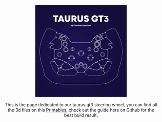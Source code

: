 <div align="center">
<img src="images/Taurus GT3_1000p_1x.png" height=300px>

This is the page dedicated to our taurus gt3 steering wheel, you can find all the 3d files on this [Printables](https://www.printables.com/model/435921-taurus-gt3-huracanaudi-r8-gt3-replica), check out the guide here on Github for the best build result.

</div>


